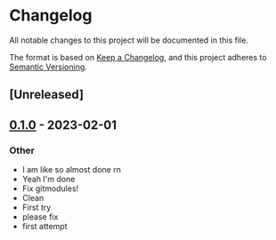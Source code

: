 # Changelog
All notable changes to this project will be documented in this file.

The format is based on [Keep a Changelog](https://keepachangelog.com/en/1.0.0/),
and this project adheres to [Semantic Versioning](https://semver.org/spec/v2.0.0.html).

## [Unreleased]

## [0.1.0](https://github.com/paperclip-universe/apollo/releases/tag/apollo-hyper-libretro-core-neocd-v0.1.0) - 2023-02-01

### Other
- I am like so almost done rn
- Yeah I'm done
- Fix gitmodules!
- Clean
- First try
- please fix
- first attempt
